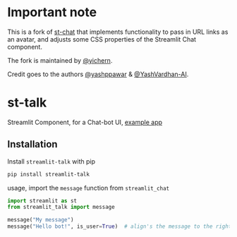 # Important note
This is a fork of [st-chat](https://github.com/AI-Yash/st-chat) that implements functionality to pass in URL links as an avatar, and adjusts some CSS properties of the Streamlit Chat component.

The fork is maintained by [@yichern](https://github.com/yichern).

Credit goes to the authors [@yashppawar](https://github.com/yashppawar) & [@YashVardhan-AI](https://github.com/yashvardhan-ai).

# st-talk

Streamlit Component, for a Chat-bot UI, [example app](https://share.streamlit.io/ai-yash/st-chat/main/examples/chatbot.py)
## Installation

Install `streamlit-talk` with pip
```bash
pip install streamlit-talk
```

usage, import the `message` function from `streamlit_chat`
```py
import streamlit as st
from streamlit_talk import message

message("My message") 
message("Hello bot!", is_user=True)  # align's the message to the right
```
   

